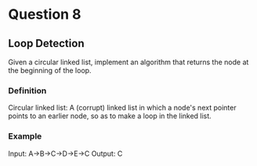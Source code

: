 # Question 8
## Loop Detection
Given a circular linked list, implement an algorithm that returns the node at the beginning of the loop.
### Definition
Circular linked list: A (corrupt) linked list in which a node's next pointer points to an earlier node, so as to make a loop in the linked list.
### Example
Input: A->B->C->D->E->C
Output: C
